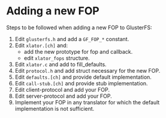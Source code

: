 Adding a new FOP
================

Steps to be followed when adding a new FOP to GlusterFS:

1. Edit `glusterfs.h` and add a `GF_FOP_*` constant.
2. Edit `xlator.[ch]` and:
    * add the new prototype for fop and callback.
    * edit `xlator_fops` structure.
3. Edit `xlator.c` and add to fill_defaults.
4. Edit `protocol.h` and add struct necessary for the new FOP.
5. Edit `defaults.[ch]` and provide default implementation.
6. Edit `call-stub.[ch]` and provide stub implementation.
8. Edit client-protocol and add your FOP.
9. Edit server-protocol and add your FOP.
10. Implement your FOP in any translator for which the default implementation
    is not sufficient.
